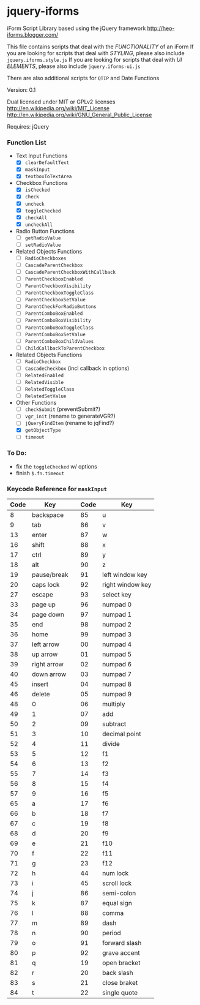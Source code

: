 # jquery-iforms

iForm Script Library based using the jQuery framework
http://heo-iforms.blogger.com/

This file contains scripts that deal with the *FUNCTIONALITY* of an iForm
If you are looking for scripts that deal with *STYLING*, please also include `jquery.iforms.style.js`
If you are looking for scripts that deal with *UI ELEMENTS*, please also include `jquery.iforms-ui.js`

There are also additional scripts for `QTIP` and Date Functions

Version: 0.1

Dual licensed under MIT or GPLv2 licenses
  http://en.wikipedia.org/wiki/MIT_License
  http://en.wikipedia.org/wiki/GNU_General_Public_License

Requires: jQuery

### Function List
* Text Input Functions
    * [x] `clearDefaultText`
    * [x] `maskInput`
    * [x] `textboxToTextArea`
* Checkbox Functions
    * [x] `isChecked`
    * [x] `check`
    * [x] `uncheck`
    * [x] `toggleChecked`
    * [x] `checkAll`
    * [x] `uncheckAll`
* Radio Button Functions
    * [ ] `getRadioValue`
    * [ ] `setRadioValue`
* Related Objects Functions
    * [ ] `RadioCheckboxes`
    * [ ] `CascadeParentCheckbox`
    * [ ] `CascadeParentCheckboxWithCallback`
    * [ ] `ParentCheckboxEnabled`
    * [ ] `ParentCheckboxVisibility`
    * [ ] `ParentCheckboxToggleClass`
    * [ ] `ParentCheckboxSetValue`
    * [ ] `ParentCheckForRadioButtons`
    * [ ] `ParentComboBoxEnabled`
    * [ ] `ParentComboBoxVisibility`
    * [ ] `ParentComboBoxToggleClass`
    * [ ] `ParentComboBoxSetValue`
    * [ ] `ParentComboBoxChildValues`
    * [ ] `ChildCallbackToParentCheckbox`
* Related Objects Functions
    * [ ] `RadioCheckbox`
    * [ ] `CascadeCheckbox` (incl callback in options)
    * [ ] `RelatedEnabled`
    * [ ] `RelatedVisible`
    * [ ] `RelatedToggleClass`
    * [ ] `RelatedSetValue`
* Other Functions
    * [ ] `checkSubmit` (preventSubmit?)
    * [ ] `vgr_init` (rename to generateVGR?)
    * [ ] `jQueryFindItem` (rename to jqFind?) 
    * [x] `getObjectType`
    * [ ] `timeout`

### To Do:
* fix the `toggleChecked` w/ options
* finish `$.fn.timeout`

### Keycode Reference for `maskInput`
| Code | Key           | | Code | Key |
| ------ | --------------- | - | ------ | ----- |
|  8 | backspace       | | 85 | u |
|  9 | tab             | | 86 | v |
| 13 | enter           | | 87 | w |
| 16 | shift           | | 88 | x |
| 17 | ctrl            | | 89 | y |
| 18 | alt             | | 90 | z |
| 19 | pause/break     | | 91 | left window key |
| 20 | caps lock       | | 92 | right window key |
| 27 | escape          | | 93 | select key |
| 33 | page up         | | 96 | numpad 0 |
| 34 | page down       | | 97 | numpad 1 |
| 35 | end             | | 98 | numpad 2 |
| 36 | home            | | 99 | numpad 3 |
| 37 | left arrow      | | 00 | numpad 4 |
| 38 | up arrow        | | 01 | numpad 5 |
| 39 | right arrow     | | 02 | numpad 6 |
| 40 | down arrow      | | 03 | numpad 7 |
| 45 | insert          | | 04 | numpad 8 |
| 46 | delete          | | 05 | numpad 9 |
| 48 | 0               | | 06 | multiply |
| 49 | 1               | | 07 | add |
| 50 | 2               | | 09 | subtract |
| 51 | 3               | | 10 | decimal point |
| 52 | 4               | | 11 | divide |
| 53 | 5               | | 12 | f1 |
| 54 | 6               | | 13 | f2 |
| 55 | 7               | | 14 | f3 |
| 56 | 8               | | 15 | f4 |
| 57 | 9               | | 16 | f5 |
| 65 | a               | | 17 | f6 |
| 66 | b               | | 18 | f7 |
| 67 | c               | | 19 | f8 |
| 68 | d               | | 20 | f9 |
| 69 | e               | | 21 | f10 |
| 70 | f               | | 22 | f11 |
| 71 | g               | | 23 | f12 |
| 72 | h               | | 44 | num lock |
| 73 | i               | | 45 | scroll lock |
| 74 | j               | | 86 | semi-colon |
| 75 | k               | | 87 | equal sign |
| 76 | l               | | 88 | comma |
| 77 | m               | | 89 | dash |
| 78 | n               | | 90 | period |
| 79 | o               | | 91 | forward slash |
| 80 | p               | | 92 | grave accent |
| 81 | q               | | 19 | open bracket |
| 82 | r               | | 20 | back slash |
| 83 | s               | | 21 | close braket |
| 84 | t               | | 22 | single quote |
